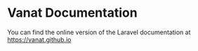 # Vanat Documentation

You can find the online version of the Laravel documentation at https://vanat.github.io
